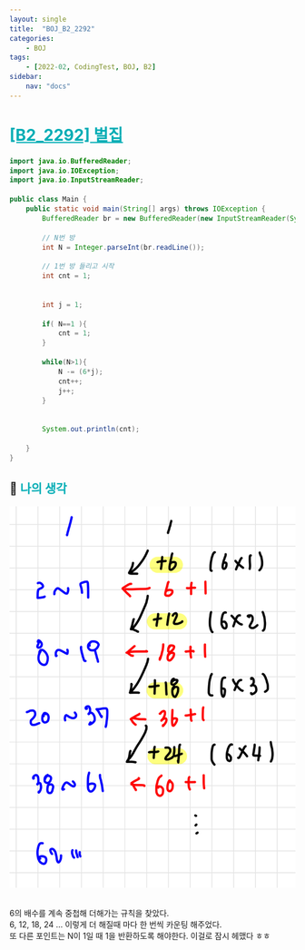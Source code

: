 ```yaml
---
layout: single
title:  "BOJ_B2_2292"
categories: 
    - BOJ
tags: 
    - [2022-02, CodingTest, BOJ, B2]
sidebar:
    nav: "docs"
---
```


# <b><a style="color:#00adb5" href="https://www.acmicpc.net/problem/2292" target=_blank>[B2_2292] 벌집</a></b>

```java
import java.io.BufferedReader;
import java.io.IOException;
import java.io.InputStreamReader;

public class Main {
    public static void main(String[] args) throws IOException {
        BufferedReader br = new BufferedReader(new InputStreamReader(System.in));

        // N번 방
        int N = Integer.parseInt(br.readLine());

        // 1번 방 들리고 시작
        int cnt = 1;


        int j = 1;

        if( N==1 ){
            cnt = 1;
        }

        while(N>1){
            N -= (6*j);
            cnt++;
            j++;
        }


        System.out.println(cnt);

    }
}
```


## 🤔 <b><a style="color:#00adb5">나의 생각</a></b>
<p align="center"><img src="./../../images/BOJ_2292.jpeg"></p><br>
6의 배수를 계속 중첩해 더해가는 규칙을 찾았다.<br>
6, 12, 18, 24 ... 이렇게 더 해질때 마다 한 번씩 카운팅 해주었다.<br>
또 다른 포인트는 N이 1일 때 1을 반환하도록 해야한다. 이걸로 잠시 헤맸다 ㅎㅎ